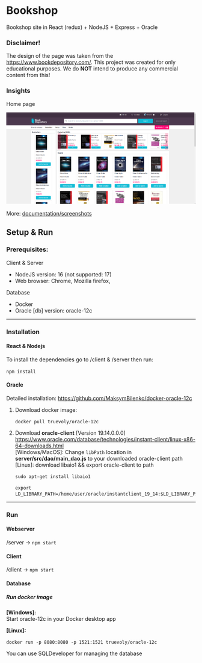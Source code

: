 # Bookshop

Bookshop site in React (redux) + NodeJS + Express + Oracle

### Disclaimer!

The design of the page was taken from the https://www.bookdepository.com/. This project was created for only educational purposes. We do **NOT** intend to produce any commercial content from this!

### Insights

Home page

<img src="./documentation/screenshots/Home.png">

More: [documentation/screenshots](https://github.com/LeventeWolf/Bookshop/tree/master/documentation/screenshots)


## Setup & Run

### Prerequisites:
Client & Server
- NodeJS version: 16 (not supported: 17)
- Web browser: Chrome, Mozilla firefox,

Database
- Docker
- Oracle [db] version: oracle-12c

<hr>

### Installation

#### React & Nodejs
To install the dependencies go to /client & /server then run: <br>

`npm install`

#### Oracle

Detailed installation: https://github.com/MaksymBilenko/docker-oracle-12c

1. Download docker image:  <br>
    ```
    docker pull truevoly/oracle-12c
    ```

2. Download **oracle-client** [Version 19.14.0.0.0] <br>
    https://www.oracle.com/database/technologies/instant-client/linux-x86-64-downloads.html <br>
    [Windows/MacOS]: Change `libPath` location in **server/src/dao/main_dao.js** to your downloaded oracle-client path <br>
    [Linux]: download libaio1 && export oracle-client to path 
    ```
    sudo apt-get install libaio1
    ```
    ```
    export LD_LIBRARY_PATH=/home/user/oracle/instantclient_19_14:$LD_LIBRARY_PATH
    ``` 
<hr>

### Run

#### Webserver

/server -> `npm start`

#### Client

/client -> `npm start`

#### Database

##### Run docker image

**[Windows]:** <br> 
Start oracle-12c in your Docker desktop app

**[Linux]:** 
```
docker run -p 8080:8080 -p 1521:1521 truevoly/oracle-12c
```

You can use SQLDeveloper for managing the database
